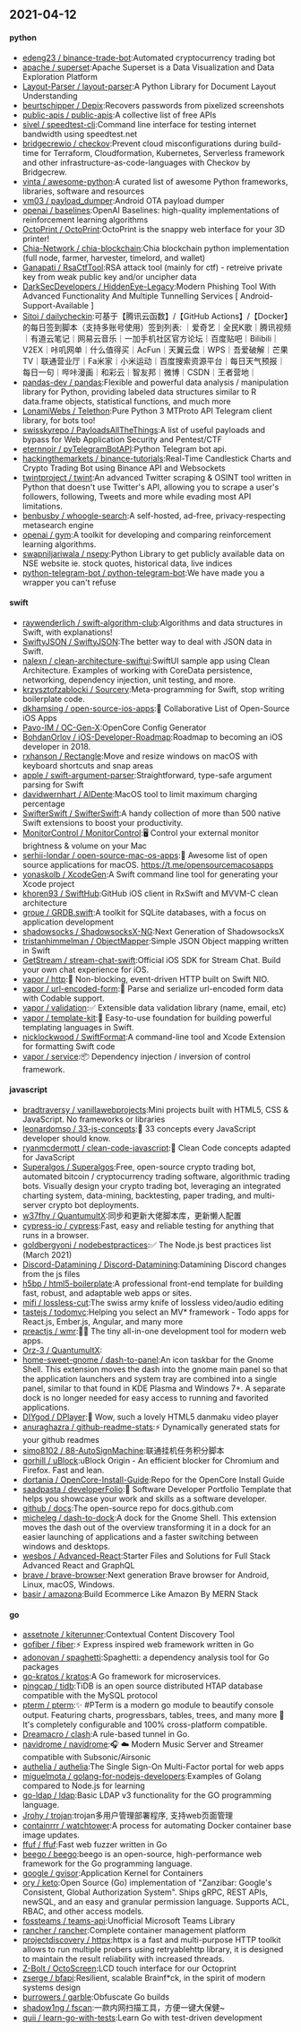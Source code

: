 ## 2021-04-12

#### python
* [edeng23 / binance-trade-bot](https://github.com/edeng23/binance-trade-bot):Automated cryptocurrency trading bot
* [apache / superset](https://github.com/apache/superset):Apache Superset is a Data Visualization and Data Exploration Platform
* [Layout-Parser / layout-parser](https://github.com/Layout-Parser/layout-parser):A Python Library for Document Layout Understanding
* [beurtschipper / Depix](https://github.com/beurtschipper/Depix):Recovers passwords from pixelized screenshots
* [public-apis / public-apis](https://github.com/public-apis/public-apis):A collective list of free APIs
* [sivel / speedtest-cli](https://github.com/sivel/speedtest-cli):Command line interface for testing internet bandwidth using speedtest.net
* [bridgecrewio / checkov](https://github.com/bridgecrewio/checkov):Prevent cloud misconfigurations during build-time for Terraform, Cloudformation, Kubernetes, Serverless framework and other infrastructure-as-code-languages with Checkov by Bridgecrew.
* [vinta / awesome-python](https://github.com/vinta/awesome-python):A curated list of awesome Python frameworks, libraries, software and resources
* [vm03 / payload_dumper](https://github.com/vm03/payload_dumper):Android OTA payload dumper
* [openai / baselines](https://github.com/openai/baselines):OpenAI Baselines: high-quality implementations of reinforcement learning algorithms
* [OctoPrint / OctoPrint](https://github.com/OctoPrint/OctoPrint):OctoPrint is the snappy web interface for your 3D printer!
* [Chia-Network / chia-blockchain](https://github.com/Chia-Network/chia-blockchain):Chia blockchain python implementation (full node, farmer, harvester, timelord, and wallet)
* [Ganapati / RsaCtfTool](https://github.com/Ganapati/RsaCtfTool):RSA attack tool (mainly for ctf) - retreive private key from weak public key and/or uncipher data
* [DarkSecDevelopers / HiddenEye-Legacy](https://github.com/DarkSecDevelopers/HiddenEye-Legacy):Modern Phishing Tool With Advanced Functionality And Multiple Tunnelling Services [ Android-Support-Available ]
* [Sitoi / dailycheckin](https://github.com/Sitoi/dailycheckin):可基于【腾讯云函数】/【GitHub Actions】/【Docker】的每日签到脚本（支持多账号使用）签到列表: ｜爱奇艺｜全民K歌｜腾讯视频｜有道云笔记｜网易云音乐｜一加手机社区官方论坛｜百度贴吧｜Bilibili｜V2EX｜咔叽网单｜什么值得买｜AcFun｜天翼云盘｜WPS｜吾爱破解｜芒果TV｜联通营业厅｜Fa米家｜小米运动｜百度搜索资源平台｜每日天气预报｜每日一句｜哔咔漫画｜和彩云｜智友邦｜微博｜CSDN｜王者营地｜
* [pandas-dev / pandas](https://github.com/pandas-dev/pandas):Flexible and powerful data analysis / manipulation library for Python, providing labeled data structures similar to R data.frame objects, statistical functions, and much more
* [LonamiWebs / Telethon](https://github.com/LonamiWebs/Telethon):Pure Python 3 MTProto API Telegram client library, for bots too!
* [swisskyrepo / PayloadsAllTheThings](https://github.com/swisskyrepo/PayloadsAllTheThings):A list of useful payloads and bypass for Web Application Security and Pentest/CTF
* [eternnoir / pyTelegramBotAPI](https://github.com/eternnoir/pyTelegramBotAPI):Python Telegram bot api.
* [hackingthemarkets / binance-tutorials](https://github.com/hackingthemarkets/binance-tutorials):Real-Time Candlestick Charts and Crypto Trading Bot using Binance API and Websockets
* [twintproject / twint](https://github.com/twintproject/twint):An advanced Twitter scraping & OSINT tool written in Python that doesn't use Twitter's API, allowing you to scrape a user's followers, following, Tweets and more while evading most API limitations.
* [benbusby / whoogle-search](https://github.com/benbusby/whoogle-search):A self-hosted, ad-free, privacy-respecting metasearch engine
* [openai / gym](https://github.com/openai/gym):A toolkit for developing and comparing reinforcement learning algorithms.
* [swapniljariwala / nsepy](https://github.com/swapniljariwala/nsepy):Python Library to get publicly available data on NSE website ie. stock quotes, historical data, live indices
* [python-telegram-bot / python-telegram-bot](https://github.com/python-telegram-bot/python-telegram-bot):We have made you a wrapper you can't refuse

#### swift
* [raywenderlich / swift-algorithm-club](https://github.com/raywenderlich/swift-algorithm-club):Algorithms and data structures in Swift, with explanations!
* [SwiftyJSON / SwiftyJSON](https://github.com/SwiftyJSON/SwiftyJSON):The better way to deal with JSON data in Swift.
* [nalexn / clean-architecture-swiftui](https://github.com/nalexn/clean-architecture-swiftui):SwiftUI sample app using Clean Architecture. Examples of working with CoreData persistence, networking, dependency injection, unit testing, and more.
* [krzysztofzablocki / Sourcery](https://github.com/krzysztofzablocki/Sourcery):Meta-programming for Swift, stop writing boilerplate code.
* [dkhamsing / open-source-ios-apps](https://github.com/dkhamsing/open-source-ios-apps):📱
Collaborative List of Open-Source iOS Apps
* [Pavo-IM / OC-Gen-X](https://github.com/Pavo-IM/OC-Gen-X):OpenCore Config Generator
* [BohdanOrlov / iOS-Developer-Roadmap](https://github.com/BohdanOrlov/iOS-Developer-Roadmap):Roadmap to becoming an iOS developer in 2018.
* [rxhanson / Rectangle](https://github.com/rxhanson/Rectangle):Move and resize windows on macOS with keyboard shortcuts and snap areas
* [apple / swift-argument-parser](https://github.com/apple/swift-argument-parser):Straightforward, type-safe argument parsing for Swift
* [davidwernhart / AlDente](https://github.com/davidwernhart/AlDente):MacOS tool to limit maximum charging percentage
* [SwifterSwift / SwifterSwift](https://github.com/SwifterSwift/SwifterSwift):A handy collection of more than 500 native Swift extensions to boost your productivity.
* [MonitorControl / MonitorControl](https://github.com/MonitorControl/MonitorControl):🖥
Control your external monitor brightness & volume on your Mac
* [serhii-londar / open-source-mac-os-apps](https://github.com/serhii-londar/open-source-mac-os-apps):🚀
Awesome list of open source applications for macOS. https://t.me/opensourcemacosapps
* [yonaskolb / XcodeGen](https://github.com/yonaskolb/XcodeGen):A Swift command line tool for generating your Xcode project
* [khoren93 / SwiftHub](https://github.com/khoren93/SwiftHub):GitHub iOS client in RxSwift and MVVM-C clean architecture
* [groue / GRDB.swift](https://github.com/groue/GRDB.swift):A toolkit for SQLite databases, with a focus on application development
* [shadowsocks / ShadowsocksX-NG](https://github.com/shadowsocks/ShadowsocksX-NG):Next Generation of ShadowsocksX
* [tristanhimmelman / ObjectMapper](https://github.com/tristanhimmelman/ObjectMapper):Simple JSON Object mapping written in Swift
* [GetStream / stream-chat-swift](https://github.com/GetStream/stream-chat-swift):Official iOS SDK for Stream Chat. Build your own chat experience for iOS.
* [vapor / http](https://github.com/vapor/http):🚀
Non-blocking, event-driven HTTP built on Swift NIO.
* [vapor / url-encoded-form](https://github.com/vapor/url-encoded-form):📝
Parse and serialize url-encoded form data with Codable support.
* [vapor / validation](https://github.com/vapor/validation):✅
Extensible data validation library (name, email, etc)
* [vapor / template-kit](https://github.com/vapor/template-kit):📄
Easy-to-use foundation for building powerful templating languages in Swift.
* [nicklockwood / SwiftFormat](https://github.com/nicklockwood/SwiftFormat):A command-line tool and Xcode Extension for formatting Swift code
* [vapor / service](https://github.com/vapor/service):📦
Dependency injection / inversion of control framework.

#### javascript
* [bradtraversy / vanillawebprojects](https://github.com/bradtraversy/vanillawebprojects):Mini projects built with HTML5, CSS & JavaScript. No frameworks or libraries
* [leonardomso / 33-js-concepts](https://github.com/leonardomso/33-js-concepts):📜
33 concepts every JavaScript developer should know.
* [ryanmcdermott / clean-code-javascript](https://github.com/ryanmcdermott/clean-code-javascript):🛁
Clean Code concepts adapted for JavaScript
* [Superalgos / Superalgos](https://github.com/Superalgos/Superalgos):Free, open-source crypto trading bot, automated bitcoin / cryptocurrency trading software, algorithmic trading bots. Visually design your crypto trading bot, leveraging an integrated charting system, data-mining, backtesting, paper trading, and multi-server crypto bot deployments.
* [w37fhy / QuantumultX](https://github.com/w37fhy/QuantumultX):同步和更新大佬脚本库，更新懒人配置
* [cypress-io / cypress](https://github.com/cypress-io/cypress):Fast, easy and reliable testing for anything that runs in a browser.
* [goldbergyoni / nodebestpractices](https://github.com/goldbergyoni/nodebestpractices):✅
The Node.js best practices list (March 2021)
* [Discord-Datamining / Discord-Datamining](https://github.com/Discord-Datamining/Discord-Datamining):Datamining Discord changes from the js files
* [h5bp / html5-boilerplate](https://github.com/h5bp/html5-boilerplate):A professional front-end template for building fast, robust, and adaptable web apps or sites.
* [mifi / lossless-cut](https://github.com/mifi/lossless-cut):The swiss army knife of lossless video/audio editing
* [tastejs / todomvc](https://github.com/tastejs/todomvc):Helping you select an MV* framework - Todo apps for React.js, Ember.js, Angular, and many more
* [preactjs / wmr](https://github.com/preactjs/wmr):👩‍🚀
The tiny all-in-one development tool for modern web apps.
* [Orz-3 / QuantumultX](https://github.com/Orz-3/QuantumultX):
* [home-sweet-gnome / dash-to-panel](https://github.com/home-sweet-gnome/dash-to-panel):An icon taskbar for the Gnome Shell. This extension moves the dash into the gnome main panel so that the application launchers and system tray are combined into a single panel, similar to that found in KDE Plasma and Windows 7+. A separate dock is no longer needed for easy access to running and favorited applications.
* [DIYgod / DPlayer](https://github.com/DIYgod/DPlayer):🍭
Wow, such a lovely HTML5 danmaku video player
* [anuraghazra / github-readme-stats](https://github.com/anuraghazra/github-readme-stats):⚡
Dynamically generated stats for your github readmes
* [simo8102 / 88-AutoSignMachine](https://github.com/simo8102/88-AutoSignMachine):联通挂机任务积分脚本
* [gorhill / uBlock](https://github.com/gorhill/uBlock):uBlock Origin - An efficient blocker for Chromium and Firefox. Fast and lean.
* [dortania / OpenCore-Install-Guide](https://github.com/dortania/OpenCore-Install-Guide):Repo for the OpenCore Install Guide
* [saadpasta / developerFolio](https://github.com/saadpasta/developerFolio):🚀
Software Developer Portfolio Template that helps you showcase your work and skills as a software developer.
* [github / docs](https://github.com/github/docs):The open-source repo for docs.github.com
* [micheleg / dash-to-dock](https://github.com/micheleg/dash-to-dock):A dock for the Gnome Shell. This extension moves the dash out of the overview transforming it in a dock for an easier launching of applications and a faster switching between windows and desktops.
* [wesbos / Advanced-React](https://github.com/wesbos/Advanced-React):Starter Files and Solutions for Full Stack Advanced React and GraphQL
* [brave / brave-browser](https://github.com/brave/brave-browser):Next generation Brave browser for Android, Linux, macOS, Windows.
* [basir / amazona](https://github.com/basir/amazona):Build Ecommerce Like Amazon By MERN Stack

#### go
* [assetnote / kiterunner](https://github.com/assetnote/kiterunner):Contextual Content Discovery Tool
* [gofiber / fiber](https://github.com/gofiber/fiber):⚡️
Express inspired web framework written in Go
* [adonovan / spaghetti](https://github.com/adonovan/spaghetti):Spaghetti: a dependency analysis tool for Go packages
* [go-kratos / kratos](https://github.com/go-kratos/kratos):A Go framework for microservices.
* [pingcap / tidb](https://github.com/pingcap/tidb):TiDB is an open source distributed HTAP database compatible with the MySQL protocol
* [pterm / pterm](https://github.com/pterm/pterm):✨
#PTerm is a modern go module to beautify console output. Featuring charts, progressbars, tables, trees, and many more
🚀
It's completely configurable and 100% cross-platform compatible.
* [Dreamacro / clash](https://github.com/Dreamacro/clash):A rule-based tunnel in Go.
* [navidrome / navidrome](https://github.com/navidrome/navidrome):🎧
☁️
Modern Music Server and Streamer compatible with Subsonic/Airsonic
* [authelia / authelia](https://github.com/authelia/authelia):The Single Sign-On Multi-Factor portal for web apps
* [miguelmota / golang-for-nodejs-developers](https://github.com/miguelmota/golang-for-nodejs-developers):Examples of Golang compared to Node.js for learning
* [go-ldap / ldap](https://github.com/go-ldap/ldap):Basic LDAP v3 functionality for the GO programming language.
* [Jrohy / trojan](https://github.com/Jrohy/trojan):trojan多用户管理部署程序, 支持web页面管理
* [containrrr / watchtower](https://github.com/containrrr/watchtower):A process for automating Docker container base image updates.
* [ffuf / ffuf](https://github.com/ffuf/ffuf):Fast web fuzzer written in Go
* [beego / beego](https://github.com/beego/beego):beego is an open-source, high-performance web framework for the Go programming language.
* [google / gvisor](https://github.com/google/gvisor):Application Kernel for Containers
* [ory / keto](https://github.com/ory/keto):Open Source (Go) implementation of "Zanzibar: Google's Consistent, Global Authorization System". Ships gRPC, REST APIs, newSQL, and an easy and granular permission language. Supports ACL, RBAC, and other access models.
* [fossteams / teams-api](https://github.com/fossteams/teams-api):Unofficial Microsoft Teams Library
* [rancher / rancher](https://github.com/rancher/rancher):Complete container management platform
* [projectdiscovery / httpx](https://github.com/projectdiscovery/httpx):httpx is a fast and multi-purpose HTTP toolkit allows to run multiple probers using retryablehttp library, it is designed to maintain the result reliability with increased threads.
* [Z-Bolt / OctoScreen](https://github.com/Z-Bolt/OctoScreen):LCD touch interface for our Octoprint
* [zserge / bfapi](https://github.com/zserge/bfapi):Resilient, scalable Brainf*ck, in the spirit of modern systems design
* [burrowers / garble](https://github.com/burrowers/garble):Obfuscate Go builds
* [shadow1ng / fscan](https://github.com/shadow1ng/fscan):一款内网扫描工具，方便一键大保健~
* [quii / learn-go-with-tests](https://github.com/quii/learn-go-with-tests):Learn Go with test-driven development

